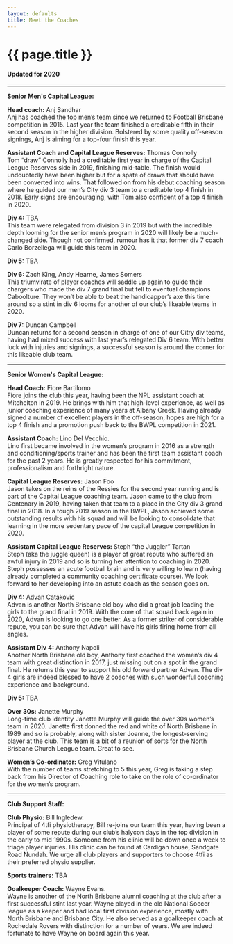 ```yaml
---
layout: defaults
title: Meet the Coaches
---
```


<div class="container">
  <div class="row top-buffer">
    <div class="col">
      <h1 class="text-center">{{ page.title }}</h1>
      <h4 class="text-center">Updated for 2020</h4>
    </div>
  </div>
  <hr>
  <div class="row">
    <div class="col-md-8 offset-md-2 text-justify">
<section id="Senior Mens" markdown="1">

__Senior Men's Capital League:__

__Head coach:__ Anj Sandhar  
Anj has coached the top men’s team since we returned to Football Brisbane competition in 2015. Last year the team finished a creditable fifth in their second season in the higher division. Bolstered by some quality off-season signings, Anj is aiming for a top-four finish this year.  

__Assistant Coach and Capital League Reserves:__ Thomas Connolly  
Tom “draw” Connolly had a creditable first year in charge of the Capital League Reserves side in 2019, finishing mid-table. The finish would undoubtedly have been higher but for a spate of draws that should have been converted into wins. That followed on from his debut coaching season where he guided our men’s City div 3 team to a creditable top 4 finish in 2018. Early signs are encouraging, with Tom also confident of a top 4 finish in 2020.  

__Div 4:__ TBA  
This team were relegated from division 3 in 2019 but with the incredible depth looming for the senior men’s program in 2020 will likely be a much-changed side. Though not confirmed, rumour has it that former div 7 coach Carlo Borzellega will guide this team in 2020.  

__Div 5:__ TBA  

__Div 6:__ Zach King, Andy Hearne, James Somers  
This triumvirate of player coaches will saddle up again to guide their chargers who  made the div 7 grand final but fell to eventual champions Caboolture. They won’t be able to beat the handicapper’s axe this time around so a stint in div 6 looms for another of our club’s likeable teams in 2020.  

__Div 7:__ Duncan Campbell  
Duncan returns for a second season in charge of one of our Citry div teams, having had mixed success with last year’s relegated Div 6 team.  With better luck with injuries and signings, a successful season is around the corner for this likeable club team.  

</section>
<hr>
<section id="Senior Womens" markdown="1">

__Senior Women's Capital League:__

__Head Coach:__ Fiore Bartilomo  
Fiore joins the club this year, having been the NPL assistant coach at Mitchelton in 2019. He brings with him that high-level experience, as well as junior coaching experience of many years at Albany Creek. Having already signed a number of excellent players in the off-season, hopes are high for a top 4 finish and a promotion push back to the BWPL competition in 2021.  

__Assistant Coach:__ Lino Del Vecchio.  
Lino first became involved in the women’s program in 2016 as a strength and conditioning/sports trainer and has been the first team assistant coach for the past 2 years.  He is greatly respected for his commitment, professionalism and forthright nature.  

__Capital League Reserves:__ Jason Foo  
Jason takes on the reins of the Ressies for the second year running and is part of the Capital League coaching team. Jason came to the club from Centenary in 2019, having taken that team to a place in the City div 3 grand final in 2018. In a tough 2019 season in the BWPL, Jason achieved some outstanding results with his squad and will be looking to consolidate that learning in the more sedentary pace of the capital League competition in 2020. 

__Assistant Capital League Reserves:__ Steph “the Juggler” Tartan  
Steph (aka the juggle queen) is a player of great repute who suffered an awful injury in 2019 and so is turning her attention to coaching in 2020. Steph possesses an acute football brain and is very willing to learn (having already completed a community coaching certificate course).  We look forward to her developing into an astute coach as the season goes on.  

__Div 4:__ Advan Catakovic  
Advan is another North Brisbane old boy who did a great job leading the girls to the grand final in 2019. With the core of that squad back again in 2020, Advan is looking to go one better. As a former striker of considerable repute, you can be sure that Advan will have his girls firing home from all angles.  

__Assistant Div 4:__ Anthony Napoli  
Another North Brisbane old boy, Anthony first coached the women’s div 4 team with great distinction in 2017, just missing out on a spot in the grand final. He returns this year to support his old forward partner Advan. The div 4 girls are indeed blessed to have 2 coaches with such wonderful coaching experience and background.  

__Div 5:__ TBA  

__Over 30s:__ Janette Murphy  
Long-time club identity Janette Murphy will guide the over 30s women’s team in 2020. Janette first donned the red and white of North Brisbane in 1989 and so is probably, along with sister Joanne, the longest-serving player at the club. This team is a bit of a reunion of sorts for the North Brisbane Church League team. Great to see.   

__Women’s Co-ordinator:__ Greg Vitulano  
With the number of teams stretching to 5 this year, Greg is taking a step back from his Director of Coaching role to take on the role of co-ordinator for the women’s program.  

</section>
<hr>
<section id="Support Staff" markdown="1">

__Club Support Staff:__     

__Club Physio:__ Bill Ingledew.  
Principal of 4tfi physiotherapy, Bill re-joins our team this year, having been a player of some repute during our club’s halycon days in the top division in the early to mid 1990s. Someone from his clinic will be down once a week to triage player injuries. His clinic can be found at Cardigan house, Sandgate Road Nundah. We urge all club players and supporters to choose 4tfi as their preferred physio supplier.  

__Sports trainers:__ TBA    

__Goalkeeper Coach:__ Wayne Evans.  
Wayne is another of the North Brisbane alumni coaching at the club after a first successful stint last year. Wayne played in the old National Soccer league as a keeper and had local first division experience, mostly with North Brisbane and Brisbane City. He also served as a goalkeeper coach at Rochedale Rovers with distinction for a number of years. We are indeed fortunate to have Wayne on board again this year.  
 
</section>
    </div>
  </div>
</div>